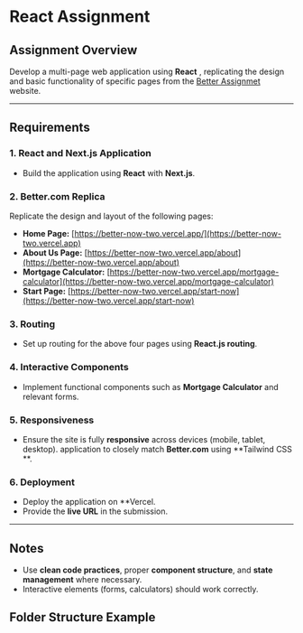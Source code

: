 # React Assignment
 

## Assignment Overview

Develop a multi-page web application using **React** , replicating the design and basic functionality of specific pages from the [Better Assignmet ](https://better-now-two.vercel.app) website.

---

## Requirements

### 1. React and Next.js Application
- Build the application using **React** with **Next.js**.

### 2. Better.com Replica
Replicate the design and layout of the following pages:
- **Home Page:** [https://better-now-two.vercel.app/](https://better-now-two.vercel.app)
- **About Us Page:** [https://better-now-two.vercel.app/about](https://better-now-two.vercel.app/about)
- **Mortgage Calculator:** [https://better-now-two.vercel.app/mortgage-calculator](https://better-now-two.vercel.app/mortgage-calculator)
- **Start Page:** [https://better-now-two.vercel.app/start-now](https://better-now-two.vercel.app/start-now)

### 3. Routing
- Set up routing for the above four pages using **React.js routing**.

### 4. Interactive Components
- Implement functional components such as **Mortgage Calculator** and relevant forms.

### 5. Responsiveness
- Ensure the site is fully **responsive** across devices (mobile, tablet, desktop).
 application to closely match **Better.com** using **Tailwind CSS **.

### 6. Deployment
- Deploy the application on **Vercel.
- Provide the **live URL** in the submission.

---

## Notes 
- Use **clean code practices**, proper **component structure**, and **state management** where necessary.
- Interactive elements (forms, calculators) should work correctly.
 


## Folder Structure Example

